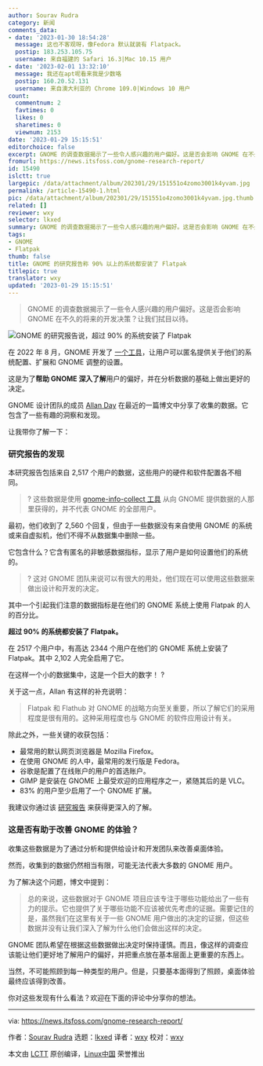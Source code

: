 ```yaml
---
author: Sourav Rudra
category: 新闻
comments_data:
- date: '2023-01-30 18:54:28'
  message: 这也不客观呀，像Fedora 默认就装有 Flatpack。
  postip: 183.253.105.75
  username: 来自福建的 Safari 16.3|Mac 10.15 用户
- date: '2023-02-01 13:32:10'
  message: 我还在apt呢看来我是少数咯
  postip: 160.20.52.131
  username: 来自澳大利亚的 Chrome 109.0|Windows 10 用户
count:
  commentnum: 2
  favtimes: 0
  likes: 0
  sharetimes: 0
  viewnum: 2153
date: '2023-01-29 15:15:51'
editorchoice: false
excerpt: GNOME 的调查数据揭示了一些令人感兴趣的用户偏好。这是否会影响 GNOME 在不久的将来的开发决策？让我们拭目以待。
fromurl: https://news.itsfoss.com/gnome-research-report/
id: 15490
islctt: true
largepic: /data/attachment/album/202301/29/151551o4zomo3001k4yvam.jpg
permalink: /article-15490-1.html
pic: /data/attachment/album/202301/29/151551o4zomo3001k4yvam.jpg.thumb.jpg
related: []
reviewer: wxy
selector: lkxed
summary: GNOME 的调查数据揭示了一些令人感兴趣的用户偏好。这是否会影响 GNOME 在不久的将来的开发决策？让我们拭目以待。
tags:
- GNOME
- Flatpak
thumb: false
title: GNOME 的研究报告称 90% 以上的系统都安装了 Flatpak
titlepic: true
translator: wxy
updated: '2023-01-29 15:15:51'
---
```



> 
> GNOME 的调查数据揭示了一些令人感兴趣的用户偏好。这是否会影响 GNOME 在不久的将来的开发决策？让我们拭目以待。
> 
> 
> 


![GNOME 的研究报告说，超过 90% 的系统安装了 Flatpak](/data/attachment/album/202301/29/151551o4zomo3001k4yvam.jpg)


在 2022 年 8 月，GNOME 开发了 [一个工具](https://news.itsfoss.com/gnome-improve-tool/)，让用户可以匿名提供关于他们的系统配置、扩展和 GNOME 调整的设置。


这是为了**帮助 GNOME 深入了解**用户的偏好，并在分析数据的基础上做出更好的决定。


GNOME 设计团队的成员 [Allan Day](https://twitter.com/allanday) 在最近的一篇博文中分享了收集的数据。它包含了一些有趣的洞察和发现。


让我带你了解一下：


### 研究报告的发现


本研究报告包括来自 2,517 个用户的数据，这些用户的硬件和软件配置各不相同。



> 
> ? 这些数据是使用 [gnome-info-collect 工具](https://gitlab.gnome.org/vstanek/gnome-info-collect/) 从向 GNOME 提供数据的人那里获得的，并不代表 GNOME 的全部用户。
> 
> 
> 


最初，他们收到了 2,560 个回复，但由于一些数据没有来自使用 GNOME 的系统或来自虚拟机，他们不得不从数据集中删除一些。


它包含什么？它含有匿名的非敏感数据指标，显示了用户是如何设置他们的系统的。



> 
> ? 这对 GNOME 团队来说可以有很大的用处，他们现在可以使用这些数据来做出设计和开发的决定。
> 
> 
> 


其中一个引起我们注意的数据指标是在他们的 GNOME 系统上使用 Flatpak 的人的百分比。


**超过 90% 的系统都安装了 Flatpak。**


在 2517 个用户中，有高达 2344 个用户在他们的 GNOME 系统上安装了 Flatpak。其中 2,102 人完全启用了它。


在这样一个小的数据集中，这是一个巨大的数字！ ?


关于这一点，Allan 有这样的补充说明：



> 
> Flatpak 和 Flathub 对 GNOME 的战略方向至关重要，所以了解它们的采用程度是很有用的。这种采用程度也与 GNOME 的软件应用设计有关。
> 
> 
> 


除此之外，一些关键的收获包括：


* 最常用的默认网页浏览器是 Mozilla Firefox。
* 在使用 GNOME 的人中，最常用的发行版是 Fedora。
* 谷歌是配置了在线账户的用户的首选账户。
* GIMP 是安装在 GNOME 上最受欢迎的应用程序之一，紧随其后的是 VLC。
* 83% 的用户至少启用了一个 GNOME 扩展。


我建议你通过该 [研究报告](https://blogs.gnome.org/aday/2023/01/18/gnome-info-collect-what-we-learned/) 来获得更深入的了解。


### 这是否有助于改善 GNOME 的体验？


收集这些数据是为了通过分析和提供给设计和开发团队来改善桌面体验。


然而，收集到的数据仍然相当有限，可能无法代表大多数的 GNOME 用户。


为了解决这个问题，博文中提到：



> 
> 总的来说，这些数据对于 GNOME 项目应该专注于哪些功能给出了一些有力的提示。它也提供了关于哪些功能不应该被优先考虑的证据。需要记住的是，虽然我们在这里有关于一些 GNOME 用户做出的决定的证据，但这些数据并没有让我们深入了解为什么他们会做出这样的决定。
> 
> 
> 


GNOME 团队希望在根据这些数据做出决定时保持谨慎。而且，像这样的调查应该能让他们更好地了解用户的偏好，并把重点放在基本层面上更重要的东西上。


当然，不可能照顾到每一种类型的用户。但是，只要基本面得到了照顾，桌面体验最终应该得到改善。


你对这些发现有什么看法？欢迎在下面的评论中分享你的想法。




---


via: <https://news.itsfoss.com/gnome-research-report/>


作者：[Sourav Rudra](https://news.itsfoss.com/author/sourav/) 选题：[lkxed](https://github.com/lkxed) 译者：[wxy](https://github.com/wxy) 校对：[wxy](https://github.com/wxy)


本文由 [LCTT](https://github.com/LCTT/TranslateProject) 原创编译，[Linux中国](https://linux.cn/) 荣誉推出